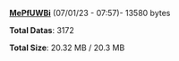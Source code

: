 [**MePfUWBi**](/data/MePfUWBi.txt) (07/01/23 - 07:57)- 13580 bytes

**Total Datas**: 3172

**Total Size**: 20.32 MB / 20.3 MB